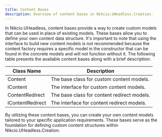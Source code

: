 ```yaml
---
title: Content Bases
description: Overview of content bases in Nikcio.UHeadless.Creation.
---
```


In Nikcio.UHeadless, content bases provide a way to create custom models that can be used in place of existing models. These bases allow you to define your own content data structure. It's important to note that using the interface to build new content models is not recommended because the content factory requires a specific model in the constructor that can be found in the concrete models and will not function without it. The following table presents the available content bases along with a brief description:

| Class Name        | Description                                                          |
|-------------------|----------------------------------------------------------------------|
| Content           | The base class for custom content models.                            |
| IContent          | The interface for custom content models.                             |
| ContentRedirect   | The base class for content redirect models.                          |
| IContentRedirect  | The interface for content redirect models.                           |

By utilizing these content bases, you can create your own content models tailored to your specific application requirements. These bases serve as the foundation for defining custom content structures within Nikcio.UHeadless.Creation.